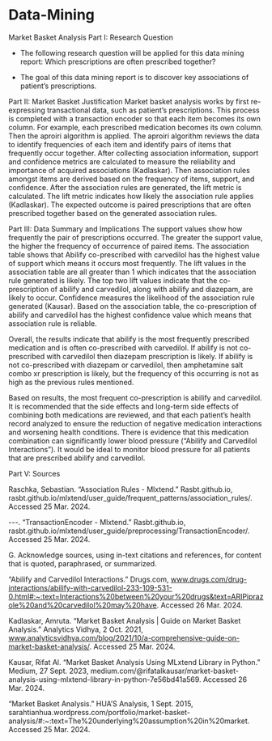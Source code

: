 # Data-Mining
Market Basket Analysis
Part I: Research Question
- The following research question will be applied for this data mining report: Which prescriptions are often prescribed together?
  
- The goal of this data mining report is to discover key associations of patient’s prescriptions. 
 
Part II: Market Basket Justification
Market basket analysis works by first re-expressing transactional data, such as patient’s prescriptions. This process is completed with a transaction encoder so that each item becomes its own column. For example, each prescribed medication becomes its own column. Then the aproiri algorithm is applied. The aproiri algorithm reviews the data to identify frequencies of each item and identify pairs of items that frequently occur together. After collecting association information, support and confidence metrics are calculated to measure the reliability and importance of acquired associations (Kadlaskar). Then association rules amongst items are derived based on the frequency of items, support, and confidence. After the association rules are generated, the lift metric is calculated. The lift metric indicates how likely the association rule applies (Kadlaskar). The expected outcome is paired prescriptions that are often prescribed together based on the generated association rules. 

Part III: Data Summary and Implications
 The support values show how frequently the pair of prescriptions occurred. The greater the support value, the higher the frequency of occurrence of paired items. The association table shows that Abilify co-prescribed with carvedilol has the highest value of support which means it occurs most frequently. The lift values in the association table are all greater than 1 which indicates that the association rule generated is likely. The top two lift values indicate that the co-prescription of abilify and carvedilol, along with abilify and diazepam, are likely to occur. Confidence measures the likelihood of the association rule generated (Kausar). Based on the association table, the co-prescription of abilify and carvedilol has the highest confidence value which means that association rule is reliable.

Overall, the results indicate that abilify is the most frequently prescribed medication and is often co-prescribed with carvedilol. If abilify is not co-prescribed with carvedilol then diazepam prescription is likely. If abilify is not co-prescribed with diazepam or carvedilol, then amphetamine salt combo xr prescription is likely, but the frequency of this occurring is not as high as the previous rules mentioned. 


Based on results, the most frequent co-prescription is abilify and carvedilol. It is recommended that the side effects and long-term side effects of combining both medications are reviewed, and that each patient’s health record analyzed to ensure the reduction of negative medication interactions and worsening health conditions.  There is evidence that this medication combination can significantly lower blood pressure (“Abilify and Carvedilol Interactions”). It would be ideal to monitor blood pressure for all patients that are prescribed abilify and carvedilol. 


Part V: Sources

Raschka, Sebastian. “Association Rules - Mlxtend.” Rasbt.github.io, rasbt.github.io/mlxtend/user_guide/frequent_patterns/association_rules/. Accessed 25 Mar. 2024.

---. “TransactionEncoder - Mlxtend.” Rasbt.github.io, rasbt.github.io/mlxtend/user_guide/preprocessing/TransactionEncoder/. Accessed 25 Mar. 2024.
 
G.  Acknowledge sources, using in-text citations and references, for content that is quoted, paraphrased, or summarized.

“Abilify and Carvedilol Interactions.” Drugs.com, www.drugs.com/drug-interactions/abilify-with-carvedilol-233-109-531-0.html#:~:text=Interactions%20between%20your%20drugs&text=ARIPiprazole%20and%20carvedilol%20may%20have. Accessed 26 Mar. 2024.

Kadlaskar, Amruta. “Market Basket Analysis | Guide on Market Basket Analysis.” Analytics Vidhya, 2 Oct. 2021, www.analyticsvidhya.com/blog/2021/10/a-comprehensive-guide-on-market-basket-analysis/. Accessed 25 Mar. 2024.

Kausar, Rifat Al. “Market Basket Analysis Using MLxtend Library in Python.” Medium, 27 Sept. 2023, medium.com/@rifatalkausar/market-basket-analysis-using-mlxtend-library-in-python-7e56bd41a569. Accessed 26 Mar. 2024.

“Market Basket Analysis.” HUA’S Analysis, 1 Sept. 2015, sarahtianhua.wordpress.com/portfolio/market-basket-analysis/#:~:text=The%20underlying%20assumption%20in%20market. Accessed 25 Mar. 2024.


